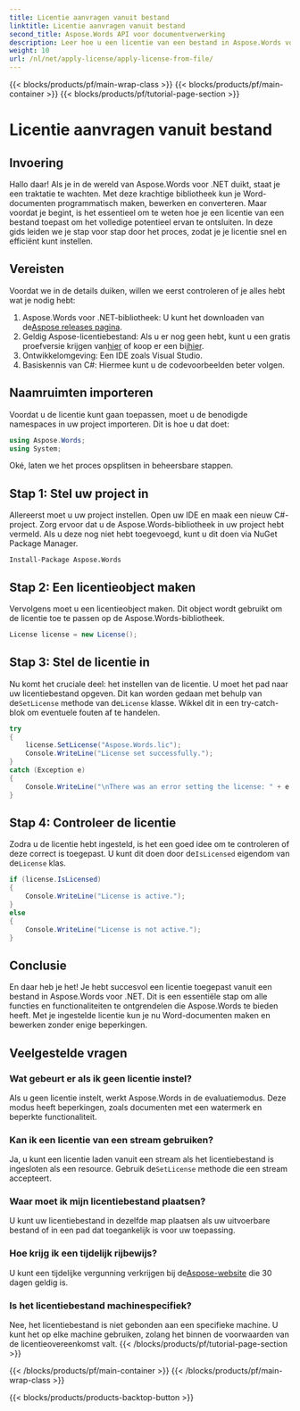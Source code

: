 ```yaml
---
title: Licentie aanvragen vanuit bestand
linktitle: Licentie aanvragen vanuit bestand
second_title: Aspose.Words API voor documentverwerking
description: Leer hoe u een licentie van een bestand in Aspose.Words voor .NET toepast met onze gedetailleerde, stapsgewijze handleiding. Ontgrendel moeiteloos het volledige potentieel van uw bibliotheek.
weight: 10
url: /nl/net/apply-license/apply-license-from-file/
---
```


{{< blocks/products/pf/main-wrap-class >}}
{{< blocks/products/pf/main-container >}}
{{< blocks/products/pf/tutorial-page-section >}}

# Licentie aanvragen vanuit bestand

## Invoering

Hallo daar! Als je in de wereld van Aspose.Words voor .NET duikt, staat je een traktatie te wachten. Met deze krachtige bibliotheek kun je Word-documenten programmatisch maken, bewerken en converteren. Maar voordat je begint, is het essentieel om te weten hoe je een licentie van een bestand toepast om het volledige potentieel ervan te ontsluiten. In deze gids leiden we je stap voor stap door het proces, zodat je je licentie snel en efficiënt kunt instellen.

## Vereisten

Voordat we in de details duiken, willen we eerst controleren of je alles hebt wat je nodig hebt:

1.  Aspose.Words voor .NET-bibliotheek: U kunt het downloaden van de[Aspose releases pagina](https://releases.aspose.com/words/net/).
2.  Geldig Aspose-licentiebestand: Als u er nog geen hebt, kunt u een gratis proefversie krijgen van[hier](https://releases.aspose.com/) of koop er een bij[hier](https://purchase.aspose.com/buy).
3. Ontwikkelomgeving: Een IDE zoals Visual Studio.
4. Basiskennis van C#: Hiermee kunt u de codevoorbeelden beter volgen.

## Naamruimten importeren

Voordat u de licentie kunt gaan toepassen, moet u de benodigde namespaces in uw project importeren. Dit is hoe u dat doet:

```csharp
using Aspose.Words;
using System;
```

Oké, laten we het proces opsplitsen in beheersbare stappen.

## Stap 1: Stel uw project in

Allereerst moet u uw project instellen. Open uw IDE en maak een nieuw C#-project. Zorg ervoor dat u de Aspose.Words-bibliotheek in uw project hebt vermeld. Als u deze nog niet hebt toegevoegd, kunt u dit doen via NuGet Package Manager.

```shell
Install-Package Aspose.Words
```

## Stap 2: Een licentieobject maken

Vervolgens moet u een licentieobject maken. Dit object wordt gebruikt om de licentie toe te passen op de Aspose.Words-bibliotheek.

```csharp
License license = new License();
```

## Stap 3: Stel de licentie in

 Nu komt het cruciale deel: het instellen van de licentie. U moet het pad naar uw licentiebestand opgeven. Dit kan worden gedaan met behulp van de`SetLicense` methode van de`License` klasse. Wikkel dit in een try-catch-blok om eventuele fouten af te handelen.

```csharp
try
{
    license.SetLicense("Aspose.Words.lic");
    Console.WriteLine("License set successfully.");
}
catch (Exception e)
{
    Console.WriteLine("\nThere was an error setting the license: " + e.Message);
}
```

## Stap 4: Controleer de licentie

Zodra u de licentie hebt ingesteld, is het een goed idee om te controleren of deze correct is toegepast. U kunt dit doen door de`IsLicensed` eigendom van de`License` klas.

```csharp
if (license.IsLicensed)
{
    Console.WriteLine("License is active.");
}
else
{
    Console.WriteLine("License is not active.");
}
```

## Conclusie

En daar heb je het! Je hebt succesvol een licentie toegepast vanuit een bestand in Aspose.Words voor .NET. Dit is een essentiële stap om alle functies en functionaliteiten te ontgrendelen die Aspose.Words te bieden heeft. Met je ingestelde licentie kun je nu Word-documenten maken en bewerken zonder enige beperkingen.

## Veelgestelde vragen

### Wat gebeurt er als ik geen licentie instel?  
Als u geen licentie instelt, werkt Aspose.Words in de evaluatiemodus. Deze modus heeft beperkingen, zoals documenten met een watermerk en beperkte functionaliteit.

### Kan ik een licentie van een stream gebruiken?  
 Ja, u kunt een licentie laden vanuit een stream als het licentiebestand is ingesloten als een resource. Gebruik de`SetLicense` methode die een stream accepteert.

### Waar moet ik mijn licentiebestand plaatsen?  
U kunt uw licentiebestand in dezelfde map plaatsen als uw uitvoerbare bestand of in een pad dat toegankelijk is voor uw toepassing.

### Hoe krijg ik een tijdelijk rijbewijs?  
 U kunt een tijdelijke vergunning verkrijgen bij de[Aspose-website](https://purchase.aspose.com/temporary-license/) die 30 dagen geldig is.

### Is het licentiebestand machinespecifiek?  
Nee, het licentiebestand is niet gebonden aan een specifieke machine. U kunt het op elke machine gebruiken, zolang het binnen de voorwaarden van de licentieovereenkomst valt.
{{< /blocks/products/pf/tutorial-page-section >}}

{{< /blocks/products/pf/main-container >}}
{{< /blocks/products/pf/main-wrap-class >}}

{{< blocks/products/products-backtop-button >}}
